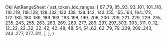 Ok(
    AstRangeSheet {
        ast_token_idx_ranges: [
            67..79,
            85..93,
            93..101,
            101..110,
            110..119,
            119..128,
            128..132,
            132..138,
            138..142,
            142..155,
            155..164,
            164..172,
            172..180,
            180..189,
            189..193,
            193..199,
            199..206,
            206..209,
            221..229,
            229..235,
            235..243,
            255..263,
            263..269,
            269..277,
            289..297,
            297..303,
            303..311,
            0..12,
            12..22,
            22..32,
            32..42,
            42..48,
            48..54,
            54..62,
            62..79,
            79..209,
            209..243,
            243..277,
            277..311,
        ],
    },
)
